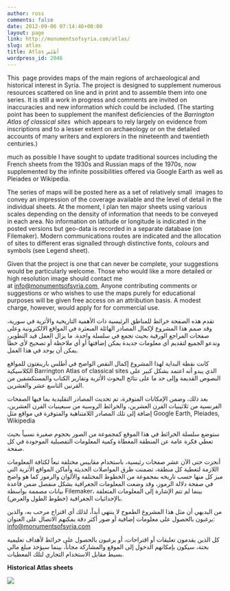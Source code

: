 ```yaml
---
author: ross
comments: false
date: 2012-09-06 07:14:46+00:00
layout: page
link: http://monumentsofsyria.com/atlas/
slug: atlas
title: Atlas أطلس
wordpress_id: 2046
---
```


This  page provides maps of the main regions of archaeological and historical interest in Syria. The project is designed to supplement numerous resources scattered on line and in print and to assemble them into one series. It is still a work in progress and comments are invited on inaccuracies and new information which could be included. (The starting point has been to supplement the manifest deficiencies of the _Barrington Atlas_ _of classical sites_  which appears to rely largely on evidence from inscriptions and to a lesser extent on archaeology or on the detailed accounts of many writers and explorers in the nineteenth and twentieth centuries.)

much as possible I have sought to update traditional sources including the French sheets from the 1930s and Russian maps of the 1970s, now supplemented by the infinite possibilities offered via Google Earth as well as Pleiades or Wikipedia.

The series of maps will be posted here as a set of relatively small  images to convey an impression of the coverage available and the level of detail in the individual sheets. At the moment, I plan ten major sheets using various scales depending on the density of information that needs to be conveyed in each area. No information on latitude or longitude is indicated in the posted versions but geo-data is recorded in a separate database (on Filemaker). Modern communications routes are indicated and the allocation of sites to different eras signalled through distinctive fonts, colours and symbols (see Legend sheet).

Given that the project is one that can never be complete, your suggestions would be particularly welcome. Those who would like a more detailed or high resolution image should contact me at [info@monumentsofsyria.com ](mailto:info@monumentsofsyria.com) Anyone contributing comments or suggestions or who wishes to use the maps purely for educational purposes will be given free access on an attribution basis. A modest charge, however, would apply for for commercial use.


تقدم هذه الصفحة خرائط للمناطق الرئيسية ذات الأهمية التاريخية والأثرية في سورية، وقد صمم هذا المشروع لإكمال المصادر الهائلة المبعثرة في المواقع الالكترونية وعلى صفحات المراجع الورقية بحيث تجمع في سلسلة واحدة. ما يزال العمل قيد التطوير، وندعو الجميع لتقديم أي معلومات جديدة يمكن إضافتها أو أي ملاحظة أو تصحيح لأي خطأ يمكن أن يوجد في هذا العمل.




كانت نقطة البداية لهذا المشروع إكمال النقص الواضح في أطلس بارينغتون للمواقع الكلاسيكية Barrington Atlas of classical sites الذي يبدو أنه اعتمد بشكل كبير على النصوص القديمة وإلى حد ما على نتائج البحوث الأثرية وتقارير الكتاب والمستكشفين من القرنين التاسع عشر والعشرين.




بعد ذلك، وضمن الإمكانات المتوفرة، تم تحديث المصادر التقليدية بما فيها الصفحات الفرنسية من ثلاثينيات القرن العشرين، والخرائط الروسية من سبعينيات القرن العشرين، إضافة إلى تلك المصادر اللامتناهية والمتوفرة في مواقع مثل Google Earth, Pleiades, Wikipedia




ستوضع سلسلة الخرائط في هذا الموقع كمجموعة من الصور بحجوم صغيرة نسبياً بحيث تعطي فكرة عامة عن المنطقة المغطاة وكمية المعلومات التفصيلية الموجودة في كل صفحة.




أنجزت حتى الآن عشر صفحات رئيسية، باستخدام مقاييس مختلفة تبعاً لكثافة المعلومات اللازمة لتغطية كل منطقة، تضمنت طرق المواصلات الحديثة وأماكن المواقع الأثرية التي ميز كل منها حسب تاريخه بمجموعة من الخطوط المختلفة والألوان والرموز كما هو واضح في صفحة دلالة الرموز، وقد وضعت المعلومات الجغرافية بشكل منفصل ضمن قاعدة بيانات مصممة بواسطة Filemaker، بينما لم تتم الإشارة إلى المعلومات المتعلقة بالإحداثيات الجغرافية (خطوط الطول والعرض).




من البديهي أن مثل هذا المشروع الطموح لا ينتهي أبداً، لذلك أي اقتراح مرحب به، والذين يرغبون بالحصول على معلومات إضافية أو صور أكثر دقة يمكنهم الاتصال على العنوان: info@monumentsofsyria.com




كل الذين يقدمون تعليقات أو اقتراحات، أو يرغبون بالحصول على خرائط لأهداف تعليمية بحتة، سيكون بإمكانهم الدخول إلى الموقع والمشاركة مجاناً، بينما سيؤخذ مبلغ مالي بسيط مقابل الاستخدام التجاري لتلك المعطيات.


**Historical Atlas sheets**

![](http://monumentsofsyria.com/wp/nextgen-attach_to_post/preview/id--5807)
